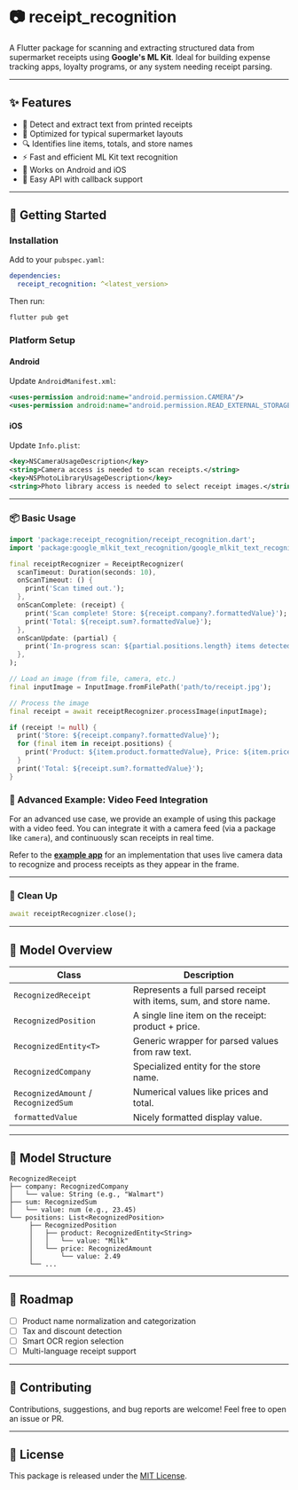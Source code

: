 
# 📷 receipt_recognition

A Flutter package for scanning and extracting structured data from supermarket receipts using **Google's ML Kit**. Ideal for building expense tracking apps, loyalty programs, or any system needing receipt parsing.

---

## ✨ Features

- 🧾 Detect and extract text from printed receipts
- 🛒 Optimized for typical supermarket layouts
- 🔍 Identifies line items, totals, and store names
- ⚡ Fast and efficient ML Kit text recognition
- 📱 Works on Android and iOS
- 🔧 Easy API with callback support

---

## 🚀 Getting Started

### Installation

Add to your `pubspec.yaml`:

```yaml
dependencies:
  receipt_recognition: ^<latest_version>
```

Then run:

```bash
flutter pub get
```

### Platform Setup

#### Android

Update `AndroidManifest.xml`:

```xml
<uses-permission android:name="android.permission.CAMERA"/>
<uses-permission android:name="android.permission.READ_EXTERNAL_STORAGE"/>
```

#### iOS

Update `Info.plist`:

```xml
<key>NSCameraUsageDescription</key>
<string>Camera access is needed to scan receipts.</string>
<key>NSPhotoLibraryUsageDescription</key>
<string>Photo library access is needed to select receipt images.</string>
```

---

### 📦 Basic Usage

```dart
import 'package:receipt_recognition/receipt_recognition.dart';
import 'package:google_mlkit_text_recognition/google_mlkit_text_recognition.dart';

final receiptRecognizer = ReceiptRecognizer(
  scanTimeout: Duration(seconds: 10),
  onScanTimeout: () {
    print('Scan timed out.');
  },
  onScanComplete: (receipt) {
    print('Scan complete! Store: ${receipt.company?.formattedValue}');
    print('Total: ${receipt.sum?.formattedValue}');
  },
  onScanUpdate: (partial) {
    print('In-progress scan: ${partial.positions.length} items detected so far.');
  },
);

// Load an image (from file, camera, etc.)
final inputImage = InputImage.fromFilePath('path/to/receipt.jpg');

// Process the image
final receipt = await receiptRecognizer.processImage(inputImage);

if (receipt != null) {
  print('Store: ${receipt.company?.formattedValue}');
  for (final item in receipt.positions) {
    print('Product: ${item.product.formattedValue}, Price: ${item.price.formattedValue}');
  }
  print('Total: ${receipt.sum?.formattedValue}');
}
```

### 🎥 Advanced Example: Video Feed Integration

For an advanced use case, we provide an example of using this package with a video feed. You can integrate it with a camera feed (via a package like `camera`), and continuously scan receipts in real time.

Refer to the **[example app](example/lib/main.dart)** for an implementation that uses live camera data to recognize and process receipts as they appear in the frame.

---

### 🧹 Clean Up

```dart
await receiptRecognizer.close();
```

---

## 🧠 Model Overview

| Class | Description |
|-------|-------------|
| `RecognizedReceipt` | Represents a full parsed receipt with items, sum, and store name. |
| `RecognizedPosition` | A single line item on the receipt: product + price. |
| `RecognizedEntity<T>` | Generic wrapper for parsed values from raw text. |
| `RecognizedCompany` | Specialized entity for the store name. |
| `RecognizedAmount` / `RecognizedSum` | Numerical values like prices and total. |
| `formattedValue` | Nicely formatted display value. |

---

## 🧾 Model Structure

```text
RecognizedReceipt
├── company: RecognizedCompany
│   └── value: String (e.g., "Walmart")
├── sum: RecognizedSum
│   └── value: num (e.g., 23.45)
└── positions: List<RecognizedPosition>
     ├── RecognizedPosition
     │   ├── product: RecognizedEntity<String>
     │   │   └── value: "Milk"
     │   └── price: RecognizedAmount
     │       └── value: 2.49
     └── ...
```

---

## 🔮 Roadmap

- [ ] Product name normalization and categorization
- [ ] Tax and discount detection
- [ ] Smart OCR region selection
- [ ] Multi-language receipt support

---

## 🤝 Contributing

Contributions, suggestions, and bug reports are welcome! Feel free to open an issue or PR.

---

## 📄 License

This package is released under the [MIT License](LICENSE).
